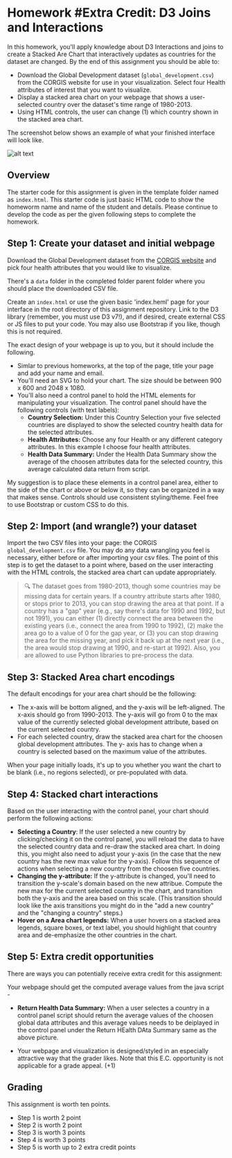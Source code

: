 # Homework #Extra Credit: D3 Joins and Interactions

In this homework, you'll apply knowledge about D3 Interactions and joins to create a Stacked Are Chart that interactively updates as countries for the dataset are changed. By the end of this assignment you should be able to:

- Download the Global Development dataset (`global_development.csv`) from the CORGIS website for use in your visualization. Select four Health attributes of interest that you want to visualize.
- Display a stacked area chart on your webpage that shows a user-selected country over the dataset's time range of 1980-2013.
- Using HTML controls, the user can change (1) which country shown in the stacked area chart.

The screenshot below shows an example of what your finished interface will look like.

![alt text](https://github.com/Karthik-Aravapalli/extra-credit-karavapa/blob/main/images/extra_credit_image.gif)

## Overview

The starter code for this assignment is given in the template folder named as `index.html`. This starter code is just basic HTML code to show the homeworm name and name of the student and details. Please continue to develop the code as per the given following steps to complete the homework.

## Step 1: Create your dataset and initial webpage


Download the Global Development dataset from the [CORGIS website](https://corgis-edu.github.io/corgis/csv/) and pick four health attributes that you would like to visualize.

There's a `data` folder in the completed folder parent folder where you should place the downloaded CSV file.

Create an `index.html` or use the given basic 'index.heml' page for your interface in the root directory of this assignment repository. Link to the D3 library (remember, you must use D3 v7!), and if desired, create external CSS or JS files to put your code. You may also use Bootstrap if you like, though this is not required.

The exact design of your webpage is up to you, but it should include the following.

- Simlar to previous homeworks, at the top of the page, title your page and add your name and email.
- You'll need an SVG to hold your chart. The size should be between 900 x 600 and 2048 x 1080.
- You'll also need a control panel to hold the HTML elements for manipulating your visualization. The control panel should have the following controls (with text labels):
    - **Country Selection:** Under this Country Selection your five selected countries are displayed to show the selected country health data for the selected attributes.
    - **Health Attributes:** Choose any four Health or any different category attributes. In this example I choose four health attributes.
    - **Health Data Summary:** Under the Health Data Summary show the average of the choosen attributes data for the selected country, this average calculated data return from script.
   
My suggestion is to place these elements in a control panel area, either to the side of the chart or above or below it, so they can be organized in a way that makes sense. Controls should use consistent styling/theme. Feel free to use Bootstrap or custom CSS to do this.

## Step 2: Import (and wrangle?) your dataset

Import the two CSV files into your page: the CORGIS `global_development.csv` file. You may do any data wrangling you feel is necessary, either before or after importing your csv files. The point of this step is to get the dataset to a point where, based on the user interacting with the HTML controls, the stacked area chart can update appropriately.

> 🔍 The dataset goes from 1980-2013, though some countries may be missing data for certain years. If a country attribute starts after 1980, or stops prior to 2013, you can stop drawing the area at that point. If a country has a "gap" year (e.g., say there's data for 1990 and 1992, but not 1991), you can either (1) directly connect the area between the existing years (i.e., connect the area from 1990 to 1992), (2) make the area go to a value of 0 for the gap year, or (3) you can stop drawing the area for the missing year, and pick it back up at the next year (i.e., the area would stop drawing at 1990, and re-start at 1992). Also, you are allowed to use Python libraries to pre-process the data.

## Step 3: Stacked Area chart encodings
The default encodings for your area chart should be the following:
- The x-axis will be bottom aligned, and the y-axis will be left-aligned. The x-axis should go from 1990-2013. The y-axis will go from 0 to the max value of the currently selected global development attribute, based on the current selected country.
- For each selected country, draw the stacked area chart for the choosen global development attributes. The y- axis has to change when a country is selected based on the maximum value of the attributes.

When your page initially loads, it's up to you whether you want the chart to be blank (i.e., no regions selected), or pre-populated with data.

## Step 4: Stacked chart interactions

Based on the user interacting with the control panel, your chart should perform the following actions:
- **Selecting a Country**: If the user selected a new country by clicking/checking it on the control panel, you will reload the data to have the selected country data and re-draw the stacked area chart. In doing this, you might also need to adjust your y-axis (in the case that the new country has the new max value for the y-axis). Follow this sequence of actions when selecting a new country from the choosen five countries.
- **Changing the y-attribute:** If the y-attribute is changed, you'll need to transition the y-scale's domain based on the new attribue. Compute the new max for the current selected country in the chart, and transition both the y-axis and the area based on this scale. (This transition should look like the axis transitions you might do in the "add a new country" and the "changing a country" steps.)
- **Hover on a Area chart legends:** When a user hovers on a stacked area legends, square boxes, or text label, you should highlight that country area and de-emphasize the other countries in the chart.


## Step 5: Extra credit opportunities

There are ways you can potentially receive extra credit for this assignment:

Your webpage should get the computed average values from the java script -

- **Return Health Data Summary:** When a user selectes a country in a control panel script should return the average values of the choosen global data attributes and this average values needs to be deiplayed in the control panel under the Return HEalth DAta Summary same as the above picture. 

- Your webpage and visualization is designed/styled in an especially attractive way that the grader likes. Note that this E.C. opportunity is not applicable for a grade appeal. (+1)

## Grading

This assignment is worth ten points.

- Step 1 is worth 2 point
- Step 2 is worth 2 point
- Step 3 is worth 3 points
- Step 4 is worth 3 points
- Step 5 is worth up to 2 extra credit points
